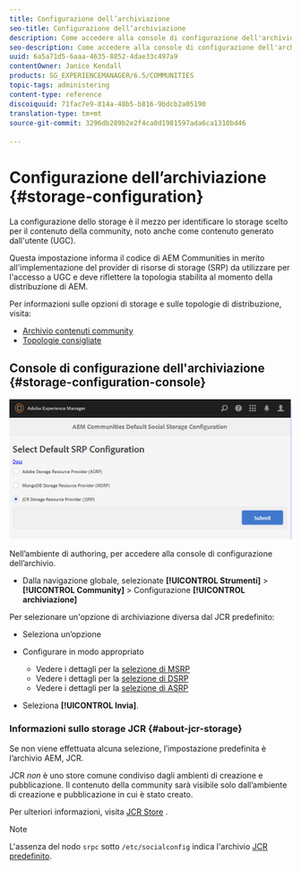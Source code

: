 ```yaml
---
title: Configurazione dell’archiviazione
seo-title: Configurazione dell’archiviazione
description: Come accedere alla console di configurazione dell'archivio
seo-description: Come accedere alla console di configurazione dell'archivio
uuid: 6a5a71d5-6aaa-4635-8852-4dae33c497a9
contentOwner: Janice Kendall
products: SG_EXPERIENCEMANAGER/6.5/COMMUNITIES
topic-tags: administering
content-type: reference
discoiquuid: 71fac7e9-814a-48b5-b816-9bdcb2a05190
translation-type: tm+mt
source-git-commit: 3296db289b2e2f4ca0d1981597ada6ca1310bd46

---
```



# Configurazione dell’archiviazione {#storage-configuration}

La configurazione dello storage è il mezzo per identificare lo storage scelto per il contenuto della community, noto anche come contenuto generato dall&#39;utente (UGC).

Questa impostazione informa il codice di AEM Communities in merito all&#39;implementazione del provider di risorse di storage (SRP) da utilizzare per l&#39;accesso a UGC e deve riflettere la topologia stabilita al momento della distribuzione di AEM.

Per informazioni sulle opzioni di storage e sulle topologie di distribuzione, visita:

* [Archivio contenuti community](working-with-srp.md)
* [Topologie consigliate](topologies.md)

## Console di configurazione dell&#39;archiviazione {#storage-configuration-console}

![chlimage_1-188](assets/chlimage_1-188.png)

Nell’ambiente di authoring, per accedere alla console di configurazione dell’archivio.

* Dalla navigazione globale, selezionate **[!UICONTROL Strumenti]** > **[!UICONTROL Community]** > Configurazione **[!UICONTROL archiviazione]**

Per selezionare un&#39;opzione di archiviazione diversa dal JCR predefinito:

* Seleziona un’opzione
* Configurare in modo appropriato

   * Vedere i dettagli per la [selezione di MSRP](msrp.md#select-msrp)
   * Vedere i dettagli per la [selezione di DSRP](dsrp.md#select-dsrp)
   * Vedere i dettagli per la [selezione di ASRP](asrp.md#select-asrp)

* Seleziona **[!UICONTROL Invia]**.

### Informazioni sullo storage JCR {#about-jcr-storage}

Se non viene effettuata alcuna selezione, l’impostazione predefinita è l’archivio AEM, JCR.

JCR *non* è uno store comune condiviso dagli ambienti di creazione e pubblicazione. Il contenuto della community sarà visibile solo dall’ambiente di creazione e pubblicazione in cui è stato creato.

Per ulteriori informazioni, visita [JCR Store](jsrp.md) .

>[!NOTE]
>
>L&#39;assenza del nodo `srpc` sotto `/etc/socialconfig` indica l&#39;archivio [JCR predefinito](jsrp.md).


